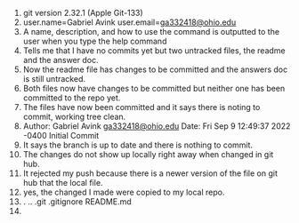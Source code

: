 1. git version 2.32.1 (Apple Git-133)
2. user.name=Gabriel Avink user.email=ga332418@ohio.edu
3. A name, description, and how to use the command is outputted to the user when you type the help command
4. Tells me that I have no commits yet but two untracked files, the readme and the answer doc.
5. Now the readme file has changes to be committed and the answers doc is still untracked. 
6. Both files now have changes to be committed but neither one has been committed to the repo yet. 
7. The files have now been committed and it says there is noting to commit, working tree clean.
8. Author: Gabriel Avink <ga332418@ohio.edu> Date: Fri Sep 9 12:49:37 2022 -0400 Initial Commit
9. It says the branch is up to date and there is nothing to commit. 
10. The changes do not show up locally right away when changed in git hub.
11. It rejected my push because there is a newer version of the file on git hub that the local file. 
12. yes, the changed I made were copied to my local repo.
13. . .. .git .gitignore README.md
14. 